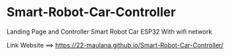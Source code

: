 ﻿# Smart-Robot-Car-Controller
Landing Page and Controller Smart Robot Car ESP32 With wifi network

﻿Link Website ==> https://22-maulana.github.io/Smart-Robot-Car-Controller/
